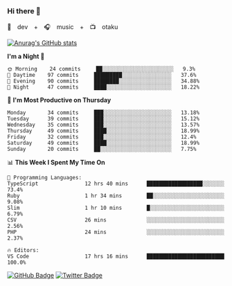 ### Hi there 👋

🚀　dev　+　🎧　music　+　📺　otaku


[![Anurag's GitHub stats](https://github-readme-stats.vercel.app/api?username=koheitasaka&count_private=true&show_icons=true&theme=monokai)](https://github.com/koheitasaka/github-readme-stats)

<!--START_SECTION:waka-->
**I'm a Night 🦉** 

```text
🌞 Morning    24 commits     ██░░░░░░░░░░░░░░░░░░░░░░░   9.3% 
🌆 Daytime    97 commits     █████████░░░░░░░░░░░░░░░░   37.6% 
🌃 Evening    90 commits     ████████░░░░░░░░░░░░░░░░░   34.88% 
🌙 Night      47 commits     ████░░░░░░░░░░░░░░░░░░░░░   18.22%

```
📅 **I'm Most Productive on Thursday** 

```text
Monday       34 commits     ███░░░░░░░░░░░░░░░░░░░░░░   13.18% 
Tuesday      39 commits     ███░░░░░░░░░░░░░░░░░░░░░░   15.12% 
Wednesday    35 commits     ███░░░░░░░░░░░░░░░░░░░░░░   13.57% 
Thursday     49 commits     ████░░░░░░░░░░░░░░░░░░░░░   18.99% 
Friday       32 commits     ███░░░░░░░░░░░░░░░░░░░░░░   12.4% 
Saturday     49 commits     ████░░░░░░░░░░░░░░░░░░░░░   18.99% 
Sunday       20 commits     ██░░░░░░░░░░░░░░░░░░░░░░░   7.75%

```


📊 **This Week I Spent My Time On** 

```text
💬 Programming Languages: 
TypeScript               12 hrs 40 mins      ██████████████████░░░░░░░   73.4% 
Ruby                     1 hr 34 mins        ██░░░░░░░░░░░░░░░░░░░░░░░   9.08% 
Slim                     1 hr 10 mins        █░░░░░░░░░░░░░░░░░░░░░░░░   6.79% 
CSV                      26 mins             ░░░░░░░░░░░░░░░░░░░░░░░░░   2.56% 
PHP                      24 mins             ░░░░░░░░░░░░░░░░░░░░░░░░░   2.37%

🔥 Editors: 
VS Code                  17 hrs 16 mins      █████████████████████████   100.0%

```


<!--END_SECTION:waka-->

[![GitHub Badge](https://img.shields.io/badge/GitHub-100000?style=for-the-badge&logo=github&logoColor=white)](https://github.com/koheitasaka)
[![Twitter Badge](https://img.shields.io/badge/Twitter-1DA1F2?style=for-the-badge&logo=twitter&logoColor=white)](https://twitter.com/sleep_asleep_)

